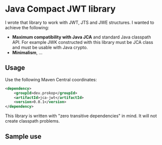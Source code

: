 # Java Compact JWT library

I wrote that library to work with JWT, JTS and JWE structures.
I wanted to achieve the following:

- **Maximum compatibility with Java JCA** and standard Java classpath API.
For example JWK constructed with this library must be JCA class and must be usable with Java crypto.
- **Minimalism**, ...

## Usage

Use the following Maven Central coordinates:

```xml
<dependency>
    <groupId>dev.prokop</groupId>
    <artifactId>jca-jwt</artifactId>
    <version>0.0.1</version>
</dependency>
```

This library is written with "zero transitive dependencies" in mind.
It will not create classpath problems.

## Sample use
